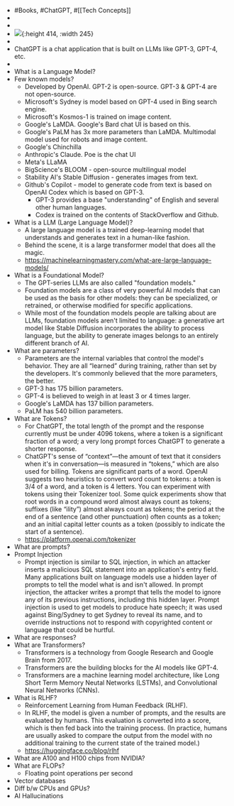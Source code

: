 - #Books, #ChatGPT, #[[Tech Concepts]]
-
-
- ![](https://learning.oreilly.com/api/v2/epubs/urn:orm:book:9781098152604/files/assets/cover.png){:height 414, :width 245}
-
- ChatGPT is a chat application that is built on LLMs like GPT-3, GPT-4, etc.
-
- What is a Language Model?
- Few known models?
	- Developed by OpenAI. GPT-2 is open-source. GPT-3 & GPT-4 are not open-source.
	- Microsoft's Sydney is model based on GPT-4 used in Bing search engine.
	- Microsoft's Kosmos-1 is trained on image content.
	- Google's LaMDA. Google's Bard chat UI is based on this.
	- Google's PaLM has 3x more parameters than LaMDA. Multimodal model used for robots and image content.
	- Google's Chinchilla
	- Anthropic's Claude. Poe is the chat UI
	- Meta's LLaMA
	- BigScience's BLOOM - open-source multilingual model
	- Stability AI's Stable Diffusion - generates images from text.
	- Github's Copilot - model to generate code from text is based on OpenAI Codex which is based on GPT-3.
		- GPT-3 provides a base "understanding" of English and several other human languages.
		- Codex is trained on the contents of StackOverflow and Github.
- What is a LLM (Large Language Model)?
	- A large language model is a trained deep-learning model that understands and generates text in a human-like fashion.
	- Behind the scene, it is a large transformer model that does all the magic.
	- https://machinelearningmastery.com/what-are-large-language-models/
- What is a Foundational Model?
	- The GPT-series LLMs are also called "foundation models."
	- Foundation models are a class of very powerful AI models that can be used as the basis for other models: they can be specialized, or retrained, or otherwise modified for specific applications.
	- While most of the foundation models people are talking about are LLMs, foundation models aren't limited to language: a generative art model like Stable Diffusion incorporates the ability to process language, but the ability to generate images belongs to an entirely different branch of AI.
- What are parameters?
	- Parameters are the internal variables that control the model's behavior. They are all “learned” during training, rather than set by the developers. It's commonly believed that the more parameters, the better.
	- GPT-3 has 175 billion parameters.
	- GPT-4 is believed to weigh in at least 3 or 4 times larger.
	- Google's LaMDA has 137 billion parameters.
	- PaLM has 540 billion parameters.
- What are Tokens?
	- For ChatGPT, the total length of the prompt and the response currently must be under 4096 tokens, where a token is a significant fraction of a word; a very long prompt forces ChatGPT to generate a shorter response.
	- ChatGPT's sense of “context”—the amount of text that it considers when it's in conversation—is measured in “tokens,” which are also used for billing. Tokens are significant parts of a word. OpenAI suggests two heuristics to convert word count to tokens: a token is 3/4 of a word, and a token is 4 letters. You can experiment with tokens using their Tokenizer tool. Some quick experiments show that root words in a compound word almost always count as tokens; suffixes (like “ility”) almost always count as tokens; the period at the end of a sentence (and other punctuation) often counts as a token; and an initial capital letter counts as a token (possibly to indicate the start of a sentence).
	- https://platform.openai.com/tokenizer
- What are prompts?
- Prompt Injection
	- Prompt injection is similar to SQL injection, in which an attacker inserts a malicious SQL statement into an application's entry field. Many applications built on language models use a hidden layer of prompts to tell the model what is and isn't allowed. In prompt injection, the attacker writes a prompt that tells the model to ignore any of its previous instructions, including this hidden layer. Prompt injection is used to get models to produce hate speech; it was used against Bing/Sydney to get Sydney to reveal its name, and to override instructions not to respond with copyrighted content or language that could be hurtful.
- What are responses?
- What are Transformers?
	- Transformers is a technology from Google Research and Google Brain from 2017.
	- Transformers are the building blocks for the AI models like GPT-4.
	- Transformers are a machine learning model architecture, like Long Short Term Memory Neutal Networks (LSTMs), and Convolutional Neural Networks (CNNs).
- What is RLHF?
	- Reinforcement Learning from Human Feedback (RLHF).
	- In RLHF, the model is given a number of prompts, and the results are evaluated by humans. This evaluation is converted into a score, which is then fed back into the training process. (In practice, humans are usually asked to compare the output from the model with no additional training to the current state of the trained model.)
	- https://huggingface.co/blog/rlhf
- What are A100 and H100 chips from NVIDIA?
- What are FLOPs?
	- Floating point operations per second
- Vector databases
- Diff b/w CPUs and GPUs?
- AI Hallucinations
